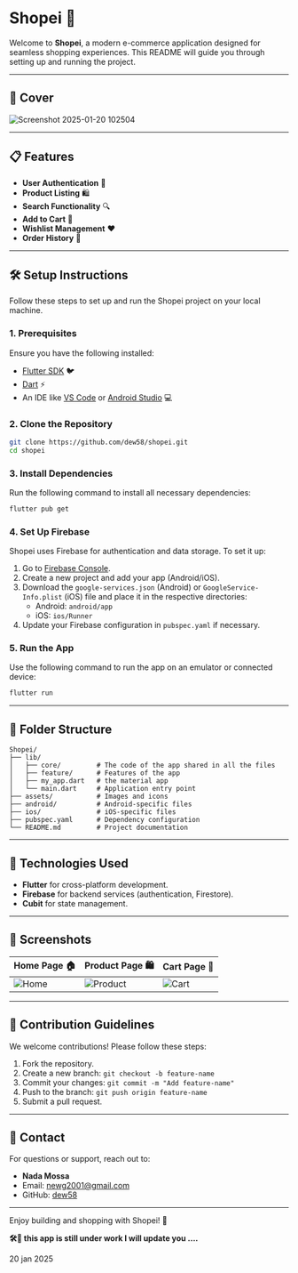 # Shopei 🛒

Welcome to **Shopei**, a modern e-commerce application designed for seamless shopping experiences. This README will guide you through setting up and running the project.

---

## 🚀 Cover
![Screenshot 2025-01-20 102504](https://github.com/user-attachments/assets/a83e78c8-7370-4dc9-9db1-05578f92eda9)



---

## 📋 Features

- **User Authentication** 🔐
- **Product Listing** 🛍️
- **Search Functionality** 🔍
- **Add to Cart** 🛒
- **Wishlist Management** ❤️
- **Order History** 📜

---

## 🛠️ Setup Instructions

Follow these steps to set up and run the Shopei project on your local machine.

### 1. Prerequisites

Ensure you have the following installed:
- [Flutter SDK](https://docs.flutter.dev/get-started/install) 🐦
- [Dart](https://dart.dev/get-dart) ⚡
- An IDE like [VS Code](https://code.visualstudio.com/) or [Android Studio](https://developer.android.com/studio) 💻

### 2. Clone the Repository

```bash
git clone https://github.com/dew58/shopei.git
cd shopei
```

### 3. Install Dependencies

Run the following command to install all necessary dependencies:

```bash
flutter pub get
```

### 4. Set Up Firebase

Shopei uses Firebase for authentication and data storage. To set it up:

1. Go to [Firebase Console](https://console.firebase.google.com/).
2. Create a new project and add your app (Android/iOS).
3. Download the `google-services.json` (Android) or `GoogleService-Info.plist` (iOS) file and place it in the respective directories:
   - Android: `android/app`
   - iOS: `ios/Runner`
4. Update your Firebase configuration in `pubspec.yaml` if necessary.

### 5. Run the App

Use the following command to run the app on an emulator or connected device:

```bash
flutter run
```

---

## 💾 Folder Structure

```plaintext
Shopei/
├── lib/
│   ├── core/         # The code of the app shared in all the files
│   ├── feature/      # Features of the app
│   ├── my_app.dart   # the material app
│   └── main.dart     # Application entry point
├── assets/           # Images and icons
├── android/          # Android-specific files
├── ios/              # iOS-specific files
├── pubspec.yaml      # Dependency configuration
└── README.md         # Project documentation
```

---

## 🌟 Technologies Used

- **Flutter** for cross-platform development.
- **Firebase** for backend services (authentication, Firestore).
- **Cubit** for state management.

---

## 📸 Screenshots

| Home Page 🏠  | Product Page 🛍️ | Cart Page 🛒 |
|--------------|----------------|-------------|
| ![Home](https://via.placeholder.com/300x600.png?text=Home) | ![Product](https://via.placeholder.com/300x600.png?text=Product) | ![Cart](https://via.placeholder.com/300x600.png?text=Cart) |

---

## 🤝 Contribution Guidelines

We welcome contributions! Please follow these steps:
1. Fork the repository.
2. Create a new branch: `git checkout -b feature-name`
3. Commit your changes: `git commit -m "Add feature-name"`
4. Push to the branch: `git push origin feature-name`
5. Submit a pull request.

---

## 📧 Contact

For questions or support, reach out to:
- **Nada Mossa**
- Email: newg2001@gmail.com
- GitHub: [dew58](https://github.com/dew58)

---


Enjoy building and shopping with Shopei! 🎉

**🛠🦺 this app is still under work I will update you ....**

20 jan 2025

